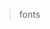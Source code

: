 <!--
 * @Date: 2021-10-23 15:02:41
 * @LastEditors: 落小梅
 * @LastEditTime: 2021-10-23 15:02:42
 * @FilePath: /cdn/fonts/index.md
-->

> fonts